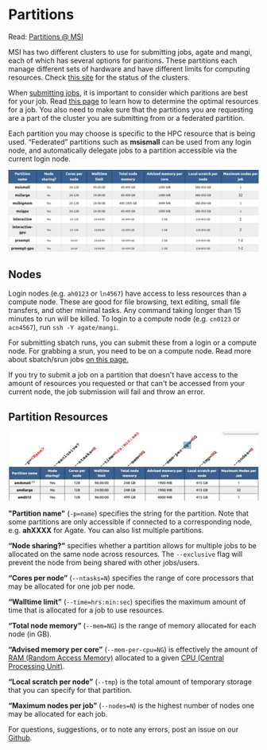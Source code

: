 # Partitions

Read:  [Partitions @ MSI](https://www.msi.umn.edu/partitions)

MSI has two different clusters to use for submitting jobs, agate and mangi, each of which has several options for paritions. These partitions each manage different sets of hardware and have different limits for computing resources. Check [this site](https://status.msi.umn.edu/) for the status of the clusters. 

When [submitting jobs](slurm.md), it is important to consider which paritions are best for your job. Read [this page](optimizing.md) to learn how to determine the optimal resources for a job. You also need to make sure that the partitions you are requesting are a part of the cluster you are submitting from or a federated partition. 

Each partition you may choose is specific to the HPC resource that is being used. “Federated” partitions such as **msismall** can be used from any login node, and automatically delegate jobs to a partition accessible via the current login node.

![Federated Partitions](img/federated_partitions.png)

## Nodes

Login nodes (e.g. `ah0123` or `ln4567`) have access to less resources than a compute node. These are good for file browsing, text editing, small file transfers, and other minimal tasks. Any command taking longer than 15 minutes to run will be killed. To login to a compute node (e.g. `cn0123` or `acn4567`), run `ssh -Y agate/mangi`.

For submitting sbatch runs, you can submit these from a login or a compute node. For grabbing a srun, you need to be on a compute node. Read more about sbatch/srun jobs [on this page.](slurm-params.md) 

If you try to submit a job on a partition that doesn't have access to the amount of resources you requested or that can't be accessed from your current node, the job submission will fail and throw an error. 

## Partition Resources

![Partions of MSI](img/partitions-example.jpeg)

**"Partition name"** (`-p=name`) specifies the string for the partition. Note that some partitions are only accessible if connected to a corresponding node, e.g. **ahXXXX** for Agate. You can also list multiple partitions. 

**“Node sharing?”** specifies whether a partition allows for multiple jobs to be allocated on the same node across resources. The `--exclusive` flag will prevent the node from being shared with other jobs/users. 

**“Cores per node”** (`--ntasks=N`) specifies the range of core processors that may be allocated for one job per node. 

**“Walltime limit”** (`--time=hrs:min:sec`) specifies the maximum amount of time that is allocated for a job to use resources. 

**“Total node memory”** (`--mem=NG`) is the range of memory allocated for each node (in GB). 

**“Advised memory per core”** (`--mem-per-cpu=NG`) is effectively the amount of [RAM (Random Access Memory)](https://www.howtogeek.com/697659/what-is-ram-everything-you-need-to-know/) allocated to a given [CPU (Central Processing Unit)](https://www.freecodecamp.org/news/what-is-cpu-meaning-definition-and-what-cpu-stands-for/). 

**“Local scratch per node”** (`--tmp`) is the total amount of temporary storage that you can specify for that partition. 

**“Maximum nodes per job”** (`--nodes=N`) is the highest number of nodes one may be allocated for each job.


For questions, suggestions, or to note any errors, post an issue on our [Github](https://github.com/DCAN-Labs/cdni-brain/issues).